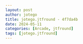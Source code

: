 ```yaml
---
layout: post
author: jotego
title: jotego.jtfround - 4f7da4b
date: 2024-05-11
categories: [Arcade, jtfround]
tags: [jotego.jtfround]
---
```


